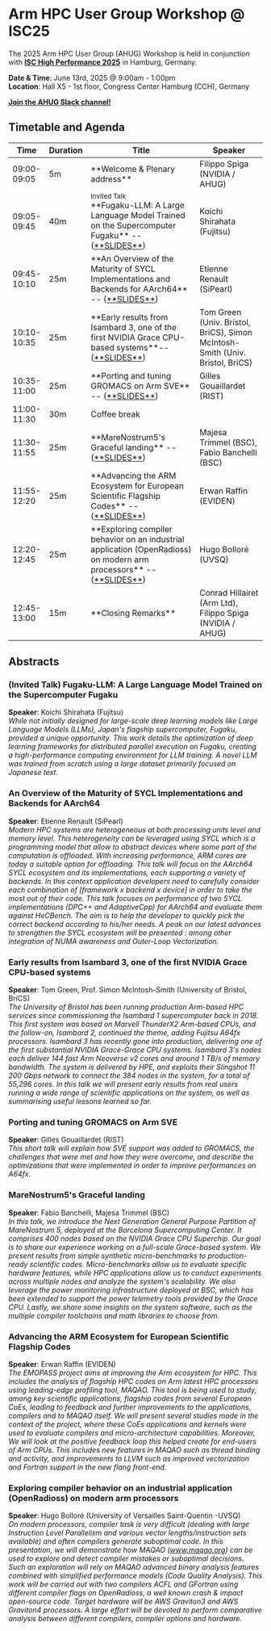 # Arm HPC User Group Workshop @ ISC25

The 2025 Arm HPC User Group (AHUG) Workshop is held in conjunction with [**ISC High Performance 2025**](https://www.isc-hpc.com/) in Hamburg, Germany. 

**Date & Time**: June 13rd, 2025 @ 9:00am - 1:00pm <br>
**Location**: Hall X5 - 1st floor, Congress Center Hamburg (CCH), Germany

[**Join the AHUG Slack channel!**](https://join.slack.com/t/a-hug/shared_invite/zt-25r69qm2u-hhEkbN7terYpw7K3W2k6Eg)

## Timetable and Agenda 

<table>
<colgroup>
<col width="10%" />
<col width="10%" />
<col width="50%" />
<col width="30%" />
</colgroup>
<thead>
<tr class="header">
<th>Time</th>
<th>Duration</th>
<th>Title</th>
<th>Speaker</th>
</tr>
</thead>
<tbody>
<tr>
<td markdown="span">09:00-09:05</td>
<td markdown="span">5m</td>
<td markdown="span">**Welcome & Plenary address**</td>
<td markdown="span">Filippo Spiga (NVIDIA / AHUG)</td>
</tr>
<tr>
<td markdown="span">09:05-09:45</td>
<td markdown="span">40m</td>
<td markdown="span"><font size="-1">Invited Talk</font><br>
**Fugaku-LLM: A Large Language Model Trained on the Supercomputer Fugaku** -- (<a href="slides/ISC25_AHUG_Fujitsu.pdf" target="_blank">**SLIDES**</a>)</td>
<td markdown="span">Koichi Shirahata (Fujitsu)</td>
</tr>
<tr>
<td markdown="span">09:45-10:10</td>
<td markdown="span">25m</td>
<td markdown="span">**An Overview of the Maturity of SYCL Implementations and Backends for AArch64** -- (<a href="slides/AHUG_ISC25_SiPearl.pdf" target="_blank">**SLIDES**</a>)</td>
<td markdown="span">Etienne Renault (SiPearl)</td>
</tr>
<tr>
<td markdown="span">10:10-10:35</td>
<td markdown="span">25m</td>
<td markdown="span">**Early results from Isambard 3, one of the first NVIDIA Grace CPU-based systems**-- (<a href="slides/ISC25_AHUG_Bristol.pdf" target="_blank">**SLIDES**</a>)</td>
<td markdown="span">Tom Green (Univ. Bristol, BriCS), Simon McIntosh-Smith (Univ. Bristol, BriCS)</td>
</tr>
<tr>
<td markdown="span">10:35-11:00</td>
<td markdown="span">25m</td>
<td markdown="span">**Porting and tuning GROMACS on Arm SVE** -- (<a href="slides/AHUG_ISC25_RIST.pdf" target="_blank">**SLIDES**</a>)</td>
<td markdown="span">Gilles Gouaillardet (RIST)</td>
</tr>
<tr>
<td markdown="span">11:00-11:30</td>
<td markdown="span">30m</td>
<td colspan="3" markdown="span">Coffee break</td>
</tr>
<tr>
<td markdown="span">11:30-11:55</td>
<td markdown="span">25m</td>
<td markdown="span">**MareNostrum5's Graceful landing** -- (<a href="slides/ISC25_AHUG_BSC.pdf" target="_blank">**SLIDES**</a>)</td>
<td markdown="span">Majesa Trimmel (BSC), Fabio Banchelli (BSC)</td>
</tr>
<tr>
<td markdown="span">11:55-12:20</td>
<td markdown="span">25m</td>
<td markdown="span">**Advancing the ARM Ecosystem for European Scientific Flagship Codes** -- (<a href="slides/ISC25_AHUG_Eviden.pdf" target="_blank">**SLIDES**</a>)</td>
<td markdown="span">Erwan Raffin (EVIDEN)</td>
</tr>
<tr>
<td markdown="span">12:20-12:45</td>
<td markdown="span">25m</td>
<td markdown="span">**Exploring compiler behavior on an industrial application (OpenRadioss) on modern arm processors** -- (<a href="slides/ISC25_AHUG_UVSQ.pdf" target="_blank">**SLIDES**</a>)</td>
<td markdown="span">Hugo Bolloré (UVSQ)</td>
</tr>
<tr>
<td markdown="span">12:45-13:00</td>
<td markdown="span">15m</td>
<td markdown="span">**Closing Remarks**</td>
<td markdown="span">Conrad Hillairet (Arm Ltd), Filippo Spiga (NVIDIA / AHUG)</td>
</tr>
</tbody>
</table>

## Abstracts

### (Invited Talk) Fugaku-LLM: A Large Language Model Trained on the Supercomputer Fugaku
**Speaker**: Koichi Shirahata (Fujitsu)<br>
_While not initially designed for large-scale deep learning models like Large Language Models (LLMs), Japan's flagship supercomputer, Fugaku, provided a unique opportunity. This work details the optimization of deep learning frameworks for distributed parallel execution on Fugaku, creating a high-performance computing environment for LLM training. A novel LLM was trained from scratch using a large dataset primarily focused on Japanese text._

### An Overview of the Maturity of SYCL Implementations and Backends for AArch64
**Speaker**: Etienne Renault (SiPearl)<br>
_Modern HPC systems are heterogeneous at both processing units level and memory level. This heterogeneity can be leveraged using SYCL which is a programming model that allow to abstract  devices where some part of the computation is offloaded. With increasing performance, ARM cores are today a suitable option for offloading. This talk will focus on the AArch64 SYCL ecosystem and its implementations, each supporting a variety of backends. In this context application developers need to carefully consider each combination of [framework x backend x device] in order to take the most out of their code. This talk focuses on performance of  two SYCL implementations (DPC++ and AdaptiveCpp) for AArch64 and evaluate them against HeCBench. The aim is to help the developer to quickly pick the correct backend according to his/her needs. A peak on our latest advances to strengthen the SYCL ecosystem will be presented : among other integration of NUMA awareness and Outer-Loop Vectorization._

### Early results from Isambard 3, one of the first NVIDIA Grace CPU-based systems
**Speaker**: Tom Green, Prof. Simon McIntosh-Smith (University of Bristol, BriCS)<br>
_The University of Bristol has been running production Arm-based HPC services since commissioning the Isambard 1 supercomputer back in 2018. This first system was based on Marvell ThunderX2 Arm-based CPUs, and the follow-on, Isambard 2, continued the theme, adding Fujitsu A64fx processors. Isambard 3 has recently gone into production, delivering one of the first substantial NVIDIA Grace-Grace CPU systems. Isambard 3's nodes each deliver 144 fast Arm Neoverse v2 cores and around 1 TB/s of memory bandwidth. The system is delivered by HPE, and exploits their Slingshot 11 200 Gbps network to connect the 384 nodes in the system, for a total of 55,296 cores. In this talk we will present early results from real users running a wide range of scientific applications on the system, as well as summarising useful lessons learned so far._

### Porting and tuning GROMACS on Arm SVE
**Speaker**: Gilles Gouaillardet (RIST)<br>
_This short talk will explain how SVE support was added to GROMACS, the challenges that were met and how they were overcome, and describe the optimizations that were implemented in order to improve performances on A64fx._


### MareNostrum5's Graceful landing
**Speaker**: Fabio Banchelli, Majesa Trimmel (BSC)<br>
_In this talk, we introduce the Next Generation General Purpose Partition of MareNostrum 5, deployed at the Barcelona Supercomputing Center. It comprises 400 nodes based on the NVIDIA Grace CPU Superchip. Our goal is to share our experience working on a full-scale Grace-based system. We present results from simple synthetic micro-benchmarks to production-ready scientific codes. Micro-benchmarks allow us to evaluate specific hardware features, while HPC applications allow us to conduct experiments across multiple nodes and analyze the system's scalability. We also leverage the power monitoring infrastructure deployed at BSC, which has been extended to support the power telemetry tools provided by the Grace CPU. Lastly, we share some insights on the system software, such as the multiple compiler toolchains and math libraries to choose from._

### Advancing the ARM Ecosystem for European Scientific Flagship Codes
**Speaker**: Erwan Raffin (EVIDEN)<br>
_The EMOPASS project aims at improving the Arm ecosystem for HPC. This includes the analysis of flagship HPC codes on Arm latest HPC processors using leading-edge profiling tool, MAQAO. This tool is being used to study, among key scientific applications, flagship codes from several European CoEs, leading to feedback and further improvements to the applications, compilers and to MAQAO itself. We will present several studies made in the context of the project, where these CoEs applications and kernels were used to evaluate compilers and micro-architecture capabilities. Moreover, We will look at the positive feedback loop this helped create for end-users of Arm CPUs. This includes new features in MAQAO such as thread binding and activity, and improvements to LLVM such as improved vectorization and Fortran support in the new flang front-end._

### Exploring compiler behavior on an industrial application (OpenRadioss) on modern arm processors
**Speaker**: Hugo Bolloré (University of Versailles Saint-Quentin -UVSQ)<br>
_On modern processors, compiler task is very difficult (dealing with large Instruction Level Parallelism and various vector lengths/instruction sets available) and often compilers generate suboptimal code. In this presentation, we will demonstrate how MAQAO (www.maqao.org) can be used to explore and detect compiler mistakes or suboptimal decisions. Such an exploration will rely on MAQAO advanced binary analysis features combined with simplified performance models (Code Quality Analysis). This work will be carried out with two compilers ACFL and GFortran using different compiler flags on OpenRadioss, a well known crash & impact open-source code. Target hardware will be AWS Graviton3 and AWS Graviton4 processors. A large effort will be devoted to perform comparative analysis between different compilers, compiler options and hardware._